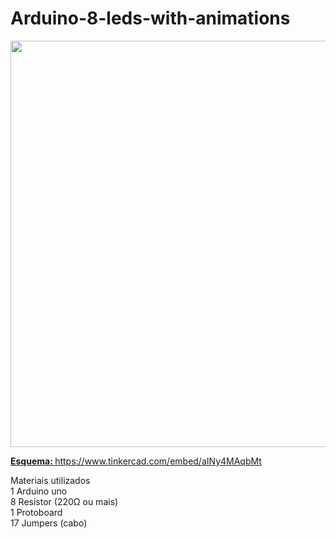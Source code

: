 # Arduino-8-leds-with-animations

<a href="https://www.tinkercad.com/embed/aINy4MAqbMt"><img src="https://user-images.githubusercontent.com/53026536/68063876-71529200-fcf3-11e9-8043-daf2965e4279.png" width="650px" >

<b>Esquema: </b> https://www.tinkercad.com/embed/aINy4MAqbMt
<p>
Materiais utilizados </br>
1 Arduino uno </br>
8 Resistor (220Ω ou mais) </br>
1 Protoboard </br>
17 Jumpers (cabo) </br>
</p>
